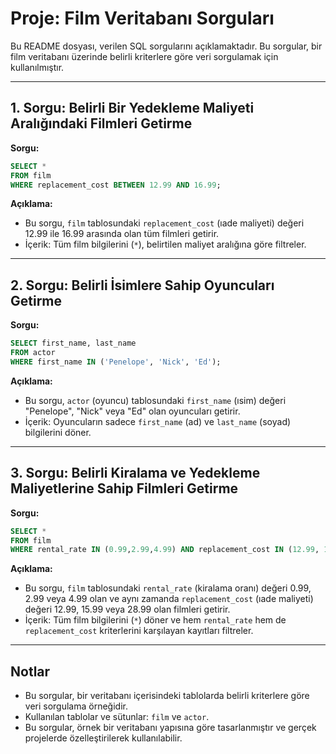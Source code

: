 # Proje: Film Veritabanı Sorguları

Bu README dosyası, verilen SQL sorgularını açıklamaktadır. Bu sorgular, bir film veritabanı üzerinde belirli kriterlere göre veri sorgulamak için kullanılmıştır.

---

## 1. Sorgu: Belirli Bir Yedekleme Maliyeti Aralığındaki Filmleri Getirme

**Sorgu:**
```sql
SELECT *
FROM film
WHERE replacement_cost BETWEEN 12.99 AND 16.99;
```

**Açıklama:**
- Bu sorgu, `film` tablosundaki `replacement_cost` (ıade maliyeti) değeri 12.99 ile 16.99 arasında olan tüm filmleri getirir.
- İçerik: Tüm film bilgilerini (`*`), belirtilen maliyet aralığına göre filtreler.

---

## 2. Sorgu: Belirli İsimlere Sahip Oyuncuları Getirme

**Sorgu:**
```sql
SELECT first_name, last_name
FROM actor
WHERE first_name IN ('Penelope', 'Nick', 'Ed');
```

**Açıklama:**
- Bu sorgu, `actor` (oyuncu) tablosundaki `first_name` (ısim) değeri "Penelope", "Nick" veya "Ed" olan oyuncuları getirir.
- İçerik: Oyuncuların sadece `first_name` (ad) ve `last_name` (soyad) bilgilerini döner.

---

## 3. Sorgu: Belirli Kiralama ve Yedekleme Maliyetlerine Sahip Filmleri Getirme

**Sorgu:**
```sql
SELECT *
FROM film
WHERE rental_rate IN (0.99,2.99,4.99) AND replacement_cost IN (12.99, 15.99, 28.99);
```

**Açıklama:**
- Bu sorgu, `film` tablosundaki `rental_rate` (kiralama oranı) değeri 0.99, 2.99 veya 4.99 olan ve aynı zamanda `replacement_cost` (ıade maliyeti) değeri 12.99, 15.99 veya 28.99 olan filmleri getirir.
- İçerik: Tüm film bilgilerini (`*`) döner ve hem `rental_rate` hem de `replacement_cost` kriterlerini karşılayan kayıtları filtreler.

---

## Notlar
- Bu sorgular, bir veritabanı içerisindeki tablolarda belirli kriterlere göre veri sorgulama örneğidir.
- Kullanılan tablolar ve sütunlar: `film` ve `actor`.
- Bu sorgular, örnek bir veritabanı yapısına göre tasarlanmıştır ve gerçek projelerde özelleştirilerek kullanılabilir.

